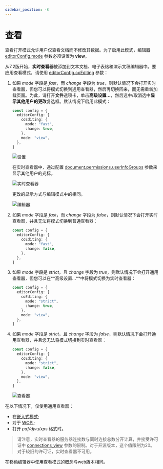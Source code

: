 ```yaml
---
sidebar_position: -8
---
```


# 查看

查看打开模式允许用户仅查看文档而不修改其数据。为了启用此模式，编辑器 [editorConfig.mode](../../usage-api/config/editor/editor.md#mode) 参数必须设置为 **view**。

从7.2版开始，**实时查看器**被添加到文本文档、电子表格和演示文稿编辑器中。要应用查看模式，请使用 [editorConfig.coEditing](../../usage-api/config/editor/editor.md#coediting) 参数：

1. 如果 *mode* 字段是 *fast*，而 *change* 字段为 *true*，则默认情况下会打开实时查看器，但您可以将模式切换到通用查看器，然后再切换回来，而无需重新加载页面。为此，请打开**文件**选项卡，单击**高级设置…**，然后选中/取消选中**显示其他用户的更改**复选框。默认情况下启用此模式：

   ``` ts
   const config = {
     editorConfig: {
       coEditing: {
         mode: "fast",
         change: true,
       },
       mode: "view",
     },
   }
   ```

   ![设置](/assets/images/editor/show-changes-from-other-users.png)

   在实时查看器中，通过配置 [document.permissions.userInfoGroups](../../usage-api/config/document/permissions.md#userinfogroups) 参数来显示其他用户的光标。

   ![实时查看器](/assets/images/editor/live-viewer.png)

   更改的显示方式与编辑模式中的相同。

   ![编辑器](/assets/images/editor/editor.png)

2. 如果 *mode* 字段是 *fast*，而 *change* 字段为 *false*，则默认情况下会打开实时查看器，并且无法将模式切换到普通查看器：

   ``` ts
   const config = {
     editorConfig: {
       coEditing: {
         mode: "fast",
         change: false,
       },
     },
   }
   ```

3. 如果 *mode* 字段是 *strict*，且 *change* 字段为 *true*，则默认情况下会打开通用查看器，但您可以在**高级设置...**中将模式切换为实时查看器：

   ``` ts
   const config = {
     editorConfig: {
       coEditing: {
         mode: "strict",
         change: true,
       },
       mode: "view",
     },
   }
   ```

4. 如果 *mode* 字段是 *strict*，且 *change* 字段为 *false*，则默认情况下会打开通用查看器，并且您无法将模式切换到实时查看器：

   ``` ts
   const config = {
     editorConfig: {
       coEditing: {
         mode: "strict",
         change: false,
       },
       mode: "view",
     },
   }
   ```

   ![查看器](/assets/images/editor/viewer.png)

在以下情况下，仅使用通用查看器：

- 在[嵌入式模式](../../usage-api/config/editor/embedded.md);
- 对于 [WOPI](../../using-wopi/overview.md);
- 打开 *pdf/djvu/xps* 格式时。

> 请注意，实时查看器的服务器连接数与同时连接总数分开计算，并接受许可证中 [connections\_view](../../additional-api/command-service/license.md#response-parameters) 参数的限制。对于开源版本，这个值限制为20。对于较旧的许可证，实时查看器不可用。

在移动编辑器中使用查看模式的概念与web版本相同。
